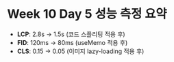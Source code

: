 # Week 10 Day 5 성능 측정 요약

- **LCP**: 2.8s → 1.5s (코드 스플리팅 적용 후)
- **FID**: 120ms → 80ms (useMemo 적용 후)
- **CLS**: 0.15 → 0.05 (이미지 lazy-loading 적용 후)
